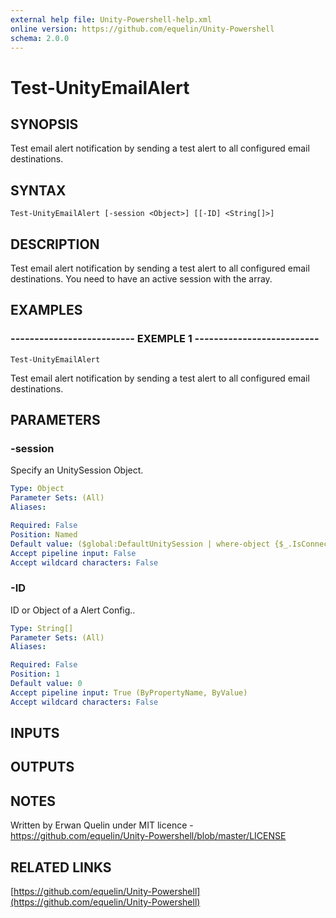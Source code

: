 ```yaml
---
external help file: Unity-Powershell-help.xml
online version: https://github.com/equelin/Unity-Powershell
schema: 2.0.0
---
```


# Test-UnityEmailAlert

## SYNOPSIS
Test email alert notification by sending a test alert to all configured email destinations.

## SYNTAX

```
Test-UnityEmailAlert [-session <Object>] [[-ID] <String[]>]
```

## DESCRIPTION
Test email alert notification by sending a test alert to all configured email destinations. 
You need to have an active session with the array.

## EXAMPLES

### -------------------------- EXEMPLE 1 --------------------------
```
Test-UnityEmailAlert
```

Test email alert notification by sending a test alert to all configured email destinations.

## PARAMETERS

### -session
Specify an UnitySession Object.

```yaml
Type: Object
Parameter Sets: (All)
Aliases: 

Required: False
Position: Named
Default value: ($global:DefaultUnitySession | where-object {$_.IsConnected -eq $true})
Accept pipeline input: False
Accept wildcard characters: False
```

### -ID
ID or Object of a Alert Config..

```yaml
Type: String[]
Parameter Sets: (All)
Aliases: 

Required: False
Position: 1
Default value: 0
Accept pipeline input: True (ByPropertyName, ByValue)
Accept wildcard characters: False
```

## INPUTS

## OUTPUTS

## NOTES
Written by Erwan Quelin under MIT licence - https://github.com/equelin/Unity-Powershell/blob/master/LICENSE

## RELATED LINKS

[https://github.com/equelin/Unity-Powershell](https://github.com/equelin/Unity-Powershell)

